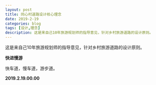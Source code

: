 ```yaml
---
layout: post
title: 同心村道路设计核心理念
date: 2019-2-19
categories: blog
tags: [设计,理念]
description: 这是来自己10年旅游规划师的指导意见，针对乡村旅游道路的设计原则。
---
```



这是来自己10年旅游规划师的指导意见，针对乡村旅游道路的设计原则。

**快进慢游**

快车道，慢车道，游步道。


**2019.2.19.00.00**
